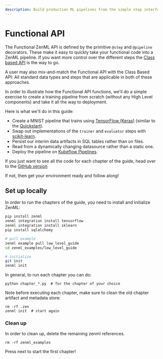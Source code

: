 ```yaml
---
description: Build production ML pipelines from the simple step interface.
---
```


# Functional API

The Functional ZenML API is defined by the primitive `@step` and `@pipeline` decorators. These make it easy to quickly take your functional code into a ZenML pipeline. If you want more control over the different steps the [Class based API](../class-based-api/)  is the way to go.&#x20;

A user may also mix-and-match the Functional API with the Class Based API: All standard data types and steps that are applicable in both of these approaches.

In order to illustrate how the Functional API functions, we'll do a simple exercise to create a training pipeline from scratch (without any High Level components) and take it all the way to deployment.

Here is what we'll do in this guide:

* Create a MNIST pipeline that trains using [TensorFlow (Keras)](https://www.tensorflow.org) (similar to the [Quickstart](../../quickstart-guide.md)).
* Swap out implementations of the `trainer` and `evaluator` steps with [scikit-learn](https://scikit-learn.org).
* Persist our interim data artifacts in SQL tables rather than on files.
* Read from a dynamically changing datasource rather than a static one.
* Deploy the pipeline on [Kubeflow Pipelines](https://www.kubeflow.org/docs/components/pipelines/introduction/).

If you just want to see all the code for each chapter of the guide, head over to the [GitHub version](https://github.com/zenml-io/zenml/tree/main/examples/low\_level\_guide)

If not, then get your environment ready and follow along!

## Set up locally

In order to run the chapters of the guide, you need to install and initialize ZenML:

```bash
pip install zenml 
zenml integration install tensorflow
zenml integration install sklearn
pip install sqlalchemy 

# pull example
zenml example pull low_level_guide
cd zenml_examples/low_level_guide

# initialize
git init
zenml init
```

In general, to run each chapter you can do:

```shell
python chapter_*.py  # for the chapter of your choice
```

Note before executing each chapter, make sure to clean the old chapter artifact and metadata store:

```shell
rm -rf .zen
zenml init  # start again
```

### Clean up

In order to clean up, delete the remaining zenml references.

```shell
rm -rf zenml_examples
```

Press next to start the first chapter!
